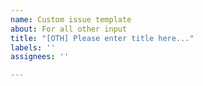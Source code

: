```yaml
---
name: Custom issue template
about: For all other input
title: "[OTH] Please enter title here..."
labels: ''
assignees: ''

---
```



